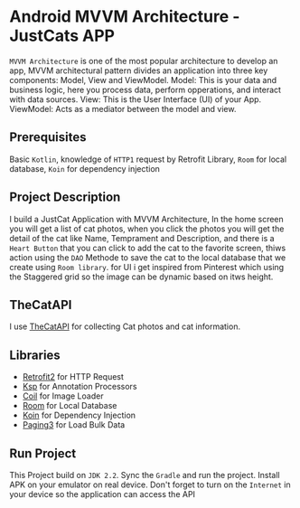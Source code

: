 # Android MVVM Architecture - JustCats APP

`MVVM Architecture` is one of the most popular architecture to develop an app, MVVM architectural pattern divides an application into three key components: Model, View and ViewModel. Model: This is your data and business logic, here you process data, perform opperations, and interact with data sources. View: This is the User Interface (UI) of your App. ViewModel: Acts as a mediator between the model and view.


## Prerequisites
Basic `Kotlin`, knowledge of `HTTP1` request by Retrofit Library, `Room` for local database, `Koin` for dependency injection

## Project Description
I build a JustCat Application with MVVM Architecture, In the home screen you will get a list of cat photos, when you click the photos you will get the detail of the cat like Name, Temprament and Description, and there is a `Heart Button` that you can click to add the cat to the favorite screen, thiws action using the `DAO` Methode to save the cat to the local database that we create using `Room library`. for UI i get inspired from Pinterest which using the Staggered grid so the image can be dynamic based on itws height.

## TheCatAPI
I use [TheCatAPI](https://developers.thecatapi.com/) for collecting Cat photos and cat information.

## Libraries
* [Retrofit2](https://github.com/square/retrofit) for HTTP Request
* [Ksp](https://github.com/google/ksp/releases) for Annotation Processors
* [Coil](https://github.com/coil-kt/coil) for Image Loader
* [Room](https://developer.android.com/jetpack/androidx/releases/room) for Local Database
* [Koin](https://insert-koin.io/) for Dependency Injection
* [Paging3](https://developer.android.com/jetpack/androidx/releases/paging) for Load Bulk Data

## Run Project
This Project build on `JDK 2.2`. Sync the `Gradle` and run the project. Install APK on your emulator on real device. Don't forget to turn on the `Internet` in your device so the application can access the API
